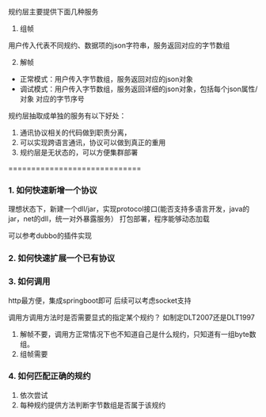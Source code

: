 规约层主要提供下面几种服务

1. 组帧

  用户传入代表不同规约、数据项的json字符串，服务返回对应的字节数组

2. 解帧

  - 正常模式：用户传入字节数组，服务返回对应的json对象
  - 调试模式：用户传入字节数组，服务返回详细的json对象，包括每个json属性/对象 对应的字节序号


规约层抽取成单独的服务有以下好处：
1. 通讯协议相关的代码做到职责分离，
2. 可以实现跨语言通讯，协议可以做到真正的重用
3. 规约层是无状态的，可以方便集群部署

=============================
### 1. 如何快速新增一个协议

理想状态下，新建一个dll/jar，实现protocol接口(能否支持多语言开发，java的jar，net的dll，统一对外暴露服务）
打包部署，程序能够动态加载

可以参考dubbo的插件实现


### 2. 如何快速扩展一个已有协议


### 3. 如何调用
http最方便，集成springboot即可
后续可以考虑socket支持

调用方调用方法时是否需要显式的指定某个规约？
如制定DLT2007还是DLT1997

1. 解帧不要，调用方正常情况下也不知道自己是什么规约，只知道有一组byte数组。
2. 组帧需要

### 4. 如何匹配正确的规约

1. 依次尝试
2. 每种规约提供方法判断字节数组是否属于该规约